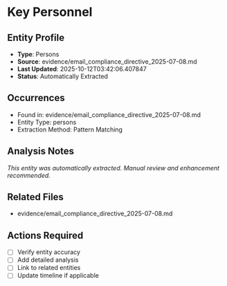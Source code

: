 # Key Personnel

## Entity Profile
- **Type**: Persons
- **Source**: evidence/email_compliance_directive_2025-07-08.md
- **Last Updated**: 2025-10-12T03:42:06.407847
- **Status**: Automatically Extracted

## Occurrences
- Found in: evidence/email_compliance_directive_2025-07-08.md
- Entity Type: persons
- Extraction Method: Pattern Matching

## Analysis Notes
*This entity was automatically extracted. Manual review and enhancement recommended.*

## Related Files
- evidence/email_compliance_directive_2025-07-08.md

## Actions Required
- [ ] Verify entity accuracy
- [ ] Add detailed analysis
- [ ] Link to related entities
- [ ] Update timeline if applicable
